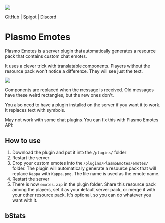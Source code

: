 ![](https://i.imgur.com/yRmcrIH.png)

<div>
  <div>
    <a href="https://github.com/plasmoapp/plasmo-emotes/">GitHub</a>
    <span> | </span>
    <a href="">Spigot</a>
    <span> | </span>
    <a href="https://discord.com/invite/uueEqzwCJJ">Discord</a>
  </div>
</div>

# Plasmo Emotes

Plasmo Emotes is a server plugin that automatically generates a resource pack that contains custom chat emotes.

It uses a clever trick with translatable components. Players without the resource pack won't notice a difference. They will see just the text. 

![](https://i.imgur.com/f9o5fFz.gif)

Components are replaced when the message is received. Old messages have these weird rectangles, but the new ones don't.

You also need to have a plugin installed on the server if you want it to work. It replaces text with symbols.

May not work with some chat plugins. You can fix this with Plasmo Emotes API: 

## How to use

1. Download the plugin and put it into the `/plugins/` folder
2. Restart the server
3. Drop your custom emotes into the `/plugins/PlasmoEmotes/emotes/` folder. The plugin will automatically generate a resource pack that will replace `Kappa` with `Kappa.png`. The file name is used as the emote name.
4. Restart the server
5. There is now `emotes.zip` in the plugin folder. Share this resource pack among the players, set it as your default server pack, or merge it with your other resource pack. It's optional, so you can do whatever you want with it. 

## bStats
